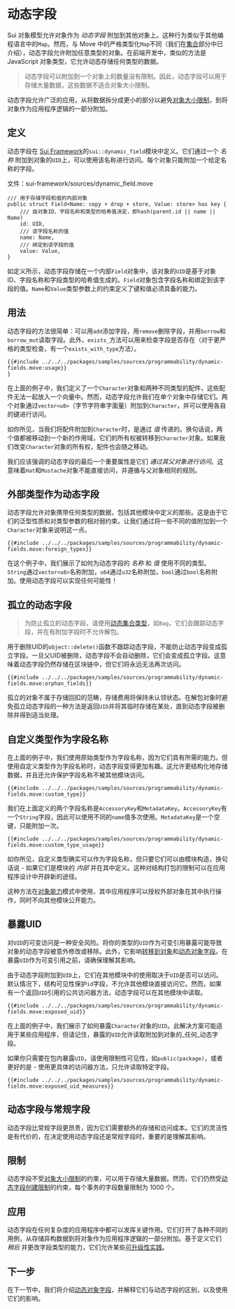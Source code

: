 # 动态字段

Sui 对象模型允许对象作为 _动态字段_ 附加到其他对象上。这种行为类似于其他编程语言中的`Map`。然而，与 Move 中的严格类型化`Map`不同（我们在[集合](./collections.md)部分中已介绍），动态字段允许附加任意类型的对象。在前端开发中，类似的方法是 JavaScript 对象类型，它允许动态存储任何类型的数据。

> 动态字段可以附加到一个对象上的数量没有限制。因此，动态字段可以用于存储大量数据，这些数据不适合对象大小限制。

动态字段允许广泛的应用，从将数据拆分成更小的部分以避免[对象大小限制](./../guides/building-against-limits.md)，到将对象作为应用程序逻辑的一部分附加。

## 定义

动态字段在 [Sui Framework](./sui-framework.md)的`sui::dynamic_field`模块中定义。它们通过一个 _名称_ 附加到对象的`UID`上，可以使用该名称进行访问。每个对象只能附加一个给定名称的字段。

文件：sui-framework/sources/dynamic_field.move

```move
/// 用于存储字段和值的内部对象
public struct Field<Name: copy + drop + store, Value: store> has key {
    /// 由对象ID、字段名称和类型的哈希值决定，即hash(parent.id || name || Name)
    id: UID,
    /// 该字段名称的值
    name: Name,
    /// 绑定到该字段的值
    value: Value,
}
```

如定义所示，动态字段存储在一个内部`Field`对象中，该对象的`UID`是基于对象ID、字段名称和字段类型的哈希值生成的。`Field`对象包含字段名称和绑定到该字段的值。`Name`和`Value`类型参数上的约束定义了键和值必须具备的能力。

## 用法

动态字段的方法很简单：可以用`add`添加字段，用`remove`删除字段，并用`borrow`和`borrow_mut`读取字段。此外，`exists_`方法可以用来检查字段是否存在（对于更严格的类型检查，有一个`exists_with_type`方法）。

```move
{{#include ../../../packages/samples/sources/programmability/dynamic-fields.move:usage}}
}
```

在上面的例子中，我们定义了一个`Character`对象和两种不同类型的配件，这些配件无法一起放入一个向量中。然而，动态字段允许我们在单个对象中存储它们。两个对象通过`vector<u8>`（字节字符串字面量）附加到`Character`，并可以使用各自的键进行访问。

如你所见，当我们将配件附加到`Character`时，是通过 _值_ 传递的。换句话说，两个值都被移动到一个新的作用域，它们的所有权被转移到`Character`对象。如果我们改变`Character`对象的所有权，配件也会随之移动。

我们应该强调的动态字段的最后一个重要属性是它们 _通过其父对象进行访问_。这意味着`Hat`和`Mustache`对象不能直接访问，并遵循与父对象相同的规则。

## 外部类型作为动态字段

动态字段允许对象携带任何类型的数据，包括其他模块中定义的那些。这是由于它们的泛型性质和对类型参数的相对弱约束。让我们通过将一些不同的值附加到一个`Character`对象来说明这一点。

```move
{{#include ../../../packages/samples/sources/programmability/dynamic-fields.move:foreign_types}}
```

在这个例子中，我们展示了如何为动态字段的 _名称_ 和 _值_ 使用不同的类型。`String`通过`vector<u8>`名称附加，`u64`通过`u32`名称附加，`bool`通过`bool`名称附加。使用动态字段可以实现任何可能性！

## 孤立的动态字段

> 为防止孤立的动态字段，请使用[动态集合类型](./dynamic-collections.md)，如`Bag`，它们会跟踪动态字段，并在有附加字段时不允许解包。

用于删除UID的`object::delete()`函数不跟踪动态字段，不能防止动态字段变成孤立字段。一旦父UID被删除，动态字段不会自动删除，它们会变成孤立字段。这意味着动态字段仍然存储在区块链中，但它们将永远无法再次访问。

```move
{{#include ../../../packages/samples/sources/programmability/dynamic-fields.move:orphan_fields}}
```

孤立的对象不属于存储回扣的范畴，存储费用将保持未认领状态。在解包对象时避免孤立动态字段的一种方法是返回`UID`并将其临时存储在某处，直到动态字段被删除并得到适当处理。

## 自定义类型作为字段名称

在上面的例子中，我们使用原始类型作为字段名称，因为它们具有所需的能力。但使用自定义类型作为字段名称时，动态字段变得更加有趣。这允许更结构化地存储数据，并且还允许保护字段名称不被其他模块访问。

```move
{{#include ../../../packages/samples/sources/programmability/dynamic-fields.move:custom_type}}
```

我们在上面定义的两个字段名称是`AccessoryKey`和`MetadataKey`。`AccessoryKey`有一个`String`字段，因此可以使用不同的`name`值多次使用。`MetadataKey`是一个空键，只能附加一次。

```move
{{#include ../../../packages/samples/sources/programmability/dynamic-fields.move:custom_type_usage}}
```

如你所见，自定义类型确实可以作为字段名称，但只要它们可以由模块构造，换句话说 - 如果它们是模块的 _内部_ 并在其中定义。这种对结构打包的限制可以在应用程序设计中开辟新的途径。

这种方法在[对象能力](./object-capability.md)模式中使用，其中应用程序可以授权外部对象在其中执行操作，同时不向其他模块公开能力。

## 暴露UID

<div class="warning">

对`UID`的可变访问是一种安全风险。将你的类型的`UID`作为可变引用暴露可能导致对象的动态字段被意外修改或移除。此外，它影响[转移到对象](./../storage/transfer-to-object.md)和[动态对象字段](./dynamic-object-fields.md)。在暴露`UID`作为可变引用之前，请确保理解其影响。

</div>

由于动态字段附加到`UID`上，它们在其他模块中的使用取决于`UID`是否可以访问。默认情况下，结构可见性保护`id`字段，不允许其他模块直接访问它。然而，如果有一个返回`UID`引用的公共访问器方法，动态字段可以在其他模块中读取。

```move
{{#include ../../../packages/samples/sources/programmability/dynamic-fields.move:exposed_uid}}
```

在上面的例子中，我们展示了如何暴露`Character`对象的`UID`。此解决方案可能适用于某些应用程序，但请记住，暴露的`UID`允许读取附加到对象的_任何_动态字段。

如果你只需要在包内暴露`UID`，请使用限制性可见性，如`public(package)`，或者更好的是 - 使用更具体的访问器方法，只允许读取特定字段。

```move
{{#include ../../../packages/samples/sources/programmability/dynamic-fields.move:exposed_uid_measures}}
```

## 动态字段与常规字段

动态字段比常规字段更昂贵，因为它们需要额外的存储和访问成本。它们的灵活性是有代价的，在决定使用动态字段还是常规字段时，重要的是理解其影响。

## 限制

动态字段不受[对象大小限制](./../guides/building-against-limits.md)的约束，可以用于存储大量数据。然而，它们仍然受[动态字段创建限制](./../guides/building-against-limits.md)的约束，每个事务的字段数量限制为 1000 个。

## 应用

动态字段在任何复杂度的应用程序中都可以发挥关键作用。它们打开了各种不同的用例，从存储异构数据到将对象作为应用程序逻辑的一部分附加。基于定义它们 _稍后_ 并更改字段类型的能力，它们允许某些[可升级性实践](./../guides/upgradeability-practices.md)。

## 下一步

在下一节中，我们将介绍[动态对象字段](./dynamic-object-fields.md)，并解释它们与动态字段的区别，以及使用它们的影响。